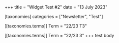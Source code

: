 +++
title = "Widget Test #2"
date = "13 July 2023"

[taxonomies]
categories = ["Newsletter", "Test"]

[[taxonomies.terms]]
Term = "22/23 T3"

[[taxonomies.terms]]
Term = "22/23 3"
+++
test body